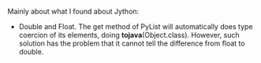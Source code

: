 Mainly about what I found about Jython:
* Double and Float. The get method of PyList will automatically does type coercion of its elements, doing __tojava__(Object.class). However, such solution has the problem that it cannot tell the difference from float to double.
